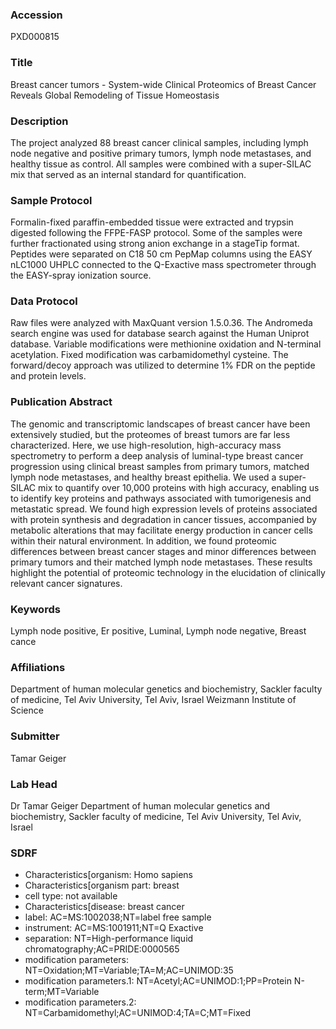 ### Accession
PXD000815

### Title
Breast cancer tumors -  System-wide Clinical Proteomics of Breast Cancer Reveals Global Remodeling of Tissue Homeostasis

### Description
The project analyzed 88 breast cancer clinical samples, including lymph node negative and positive primary tumors, lymph node metastases, and healthy tissue as control. All samples were combined with a super-SILAC mix that served as an internal standard for quantification.

### Sample Protocol
Formalin-fixed paraffin-embedded tissue were extracted and trypsin digested following the FFPE-FASP protocol. Some of the samples were further fractionated using strong anion exchange in a stageTip format. Peptides were separated on C18 50 cm PepMap columns using the EASY nLC1000 UHPLC connected to the Q-Exactive mass spectrometer through the EASY-spray ionization source.

### Data Protocol
Raw files were analyzed with MaxQuant version 1.5.0.36. The Andromeda search engine was used for database search against the Human Uniprot database. Variable modifications were methionine oxidation and N-terminal acetylation. Fixed modification was carbamidomethyl cysteine. The forward/decoy approach was utilized to determine 1% FDR on the peptide and protein levels.

### Publication Abstract
The genomic and transcriptomic landscapes of breast cancer have been extensively studied, but the proteomes of breast tumors are far less characterized. Here, we use high-resolution, high-accuracy mass spectrometry to perform a deep analysis of luminal-type breast cancer progression using clinical breast samples from primary tumors, matched lymph node metastases, and healthy breast epithelia. We used a super-SILAC mix to quantify over 10,000 proteins with high accuracy, enabling us to identify key proteins and pathways associated with tumorigenesis and metastatic spread. We found high expression levels of proteins associated with protein synthesis and degradation in cancer tissues, accompanied by metabolic alterations that may facilitate energy production in cancer cells within their natural environment. In addition, we found proteomic differences between breast cancer stages and minor differences between primary tumors and their matched lymph node metastases. These results highlight the potential of proteomic technology in the elucidation of clinically relevant cancer signatures.

### Keywords
Lymph node positive, Er positive, Luminal, Lymph node negative, Breast cance

### Affiliations
Department of human molecular genetics and biochemistry, Sackler faculty of medicine, Tel Aviv University, Tel Aviv, Israel
Weizmann Institute of Science

### Submitter
Tamar Geiger

### Lab Head
Dr Tamar Geiger
Department of human molecular genetics and biochemistry, Sackler faculty of medicine, Tel Aviv University, Tel Aviv, Israel


### SDRF
- Characteristics[organism: Homo sapiens
- Characteristics[organism part: breast
- cell type: not available
- Characteristics[disease: breast cancer
- label: AC=MS:1002038;NT=label free sample
- instrument: AC=MS:1001911;NT=Q Exactive
- separation: NT=High-performance liquid chromatography;AC=PRIDE:0000565
- modification parameters: NT=Oxidation;MT=Variable;TA=M;AC=UNIMOD:35
- modification parameters.1: NT=Acetyl;AC=UNIMOD:1;PP=Protein N-term;MT=Variable
- modification parameters.2: NT=Carbamidomethyl;AC=UNIMOD:4;TA=C;MT=Fixed

